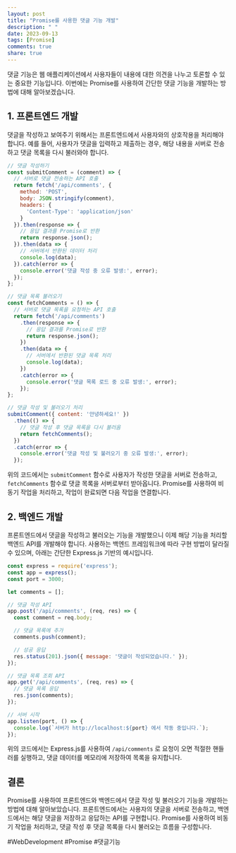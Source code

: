 ```yaml
---
layout: post
title: "Promise를 사용한 댓글 기능 개발"
description: " "
date: 2023-09-13
tags: [Promise]
comments: true
share: true
---
```


댓글 기능은 웹 애플리케이션에서 사용자들이 내용에 대한 의견을 나누고 토론할 수 있는 중요한 기능입니다. 이번에는 Promise를 사용하여 간단한 댓글 기능을 개발하는 방법에 대해 알아보겠습니다.

## 1. 프론트엔드 개발

댓글을 작성하고 보여주기 위해서는 프론트엔드에서 사용자와의 상호작용을 처리해야 합니다. 예를 들어, 사용자가 댓글을 입력하고 제출하는 경우, 해당 내용을 서버로 전송하고 댓글 목록을 다시 불러와야 합니다.

```javascript
// 댓글 작성하기
const submitComment = (comment) => {
  // 서버로 댓글 전송하는 API 호출
  return fetch('/api/comments', {
    method: 'POST',
    body: JSON.stringify(comment),
    headers: {
      'Content-Type': 'application/json'
    }
  }).then(response => {
    // 응답 결과를 Promise로 반환
    return response.json();
  }).then(data => {
    // 서버에서 반환된 데이터 처리
    console.log(data);
  }).catch(error => {
    console.error('댓글 작성 중 오류 발생:', error);
  });
};

// 댓글 목록 불러오기
const fetchComments = () => {
  // 서버로 댓글 목록을 요청하는 API 호출
  return fetch('/api/comments')
    .then(response => {
      // 응답 결과를 Promise로 반환
      return response.json();
    })
    .then(data => {
      // 서버에서 반환된 댓글 목록 처리
      console.log(data);
    })
    .catch(error => {
      console.error('댓글 목록 로드 중 오류 발생:', error);
    });
};

// 댓글 작성 및 불러오기 처리
submitComment({ content: '안녕하세요!' })
  .then(() => {
    // 댓글 작성 후 댓글 목록을 다시 불러옴
    return fetchComments();
  })
  .catch(error => {
    console.error('댓글 작성 및 불러오기 중 오류 발생:', error);
  });
```

위의 코드에서는 `submitComment` 함수로 사용자가 작성한 댓글을 서버로 전송하고, `fetchComments` 함수로 댓글 목록을 서버로부터 받아옵니다. Promise를 사용하여 비동기 작업을 처리하고, 작업이 완료되면 다음 작업을 연결합니다.

## 2. 백엔드 개발

프론트엔드에서 댓글을 작성하고 불러오는 기능을 개발했으니 이제 해당 기능을 처리할 백엔드 API를 개발해야 합니다. 사용하는 백엔드 프레임워크에 따라 구현 방법이 달라질 수 있으며, 아래는 간단한 Express.js 기반의 예시입니다.

```javascript
const express = require('express');
const app = express();
const port = 3000;

let comments = [];

// 댓글 작성 API
app.post('/api/comments', (req, res) => {
  const comment = req.body;

  // 댓글 목록에 추가
  comments.push(comment);

  // 성공 응답
  res.status(201).json({ message: '댓글이 작성되었습니다.' });
});

// 댓글 목록 조회 API
app.get('/api/comments', (req, res) => {
  // 댓글 목록 응답
  res.json(comments);
});

// 서버 시작
app.listen(port, () => {
  console.log(`서버가 http://localhost:${port} 에서 작동 중입니다.`);
});
```

위의 코드에서는 Express.js를 사용하여 `/api/comments` 로 요청이 오면 적절한 핸들러를 실행하고, 댓글 데이터를 메모리에 저장하여 목록을 유지합니다.

## 결론

Promise를 사용하여 프론트엔드와 백엔드에서 댓글 작성 및 불러오기 기능을 개발하는 방법에 대해 알아보았습니다. 프론트엔드에서는 사용자의 댓글을 서버로 전송하고, 백엔드에서는 해당 댓글을 저장하고 응답하는 API를 구현합니다. Promise를 사용하여 비동기 작업을 처리하고, 댓글 작성 후 댓글 목록을 다시 불러오는 흐름을 구성합니다.

#WebDevelopment #Promise #댓글기능